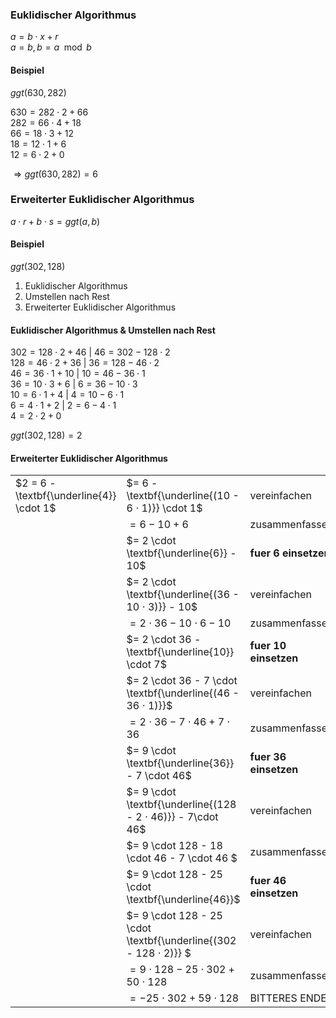 ### **Euklidischer Algorithmus**
$a = b \cdot x + r$\
$a = b, b = a \mod b$
#### **Beispiel**
$ggt(630, 282)$

$630 = 282 \cdot 2 + 66$\
$282 = 66 \cdot 4 + 18$\
$66 = 18 \cdot 3 + 12$\
$18 = 12 \cdot 1 + 6$\
$12 = 6 \cdot 2 + 0$

$\Longrightarrow ggt(630, 282) = 6$

### **Erweiterter Euklidischer Algorithmus**
$a \cdot r + b \cdot s = ggt(a, b)$
#### **Beispiel**
$ggt(302, 128)$

1. Euklidischer Algorithmus
2. Umstellen nach Rest
3. Erweiterter Euklidischer Algorithmus

#### Euklidischer Algorithmus & Umstellen nach Rest
$302 = 128 \cdot 2 + 46 ~ | ~ 46 = 302 - 128 \cdot 2$\
$128 = 46 \cdot 2 + 36  ~ | ~ 36 = 128 - 46 \cdot 2$\
$46 = 36 \cdot 1 + 10  ~ | ~ 10 = 46 - 36 \cdot 1$\
$36 = 10 \cdot 3 + 6  ~ | ~ 6 = 36 - 10 \cdot 3$\
$10 = 6 \cdot 1 + 4  ~ | ~ 4 = 10 - 6 \cdot 1$\
$6 = 4 \cdot 1 + 2  ~ | ~ 2 = 6 - 4 \cdot 1$\
$4 = 2 \cdot 2 + 0$

$ggt(302, 128) = 2$

#### Erweiterter Euklidischer Algorithmus
|                                        |                                                                    |                      |
|----------------------------------------|--------------------------------------------------------------------|----------------------|
|$2 = 6 - \textbf{\underline{4}} \cdot 1$|$= 6 - \textbf{\underline{(10 - 6 ⋅ 1)}} \cdot 1$                    | vereinfachen        |
|                                        |$= 6 - 10 + 6$                                                      |zusammenfassen       |
|                                        |$= 2 \cdot \textbf{\underline{6}} - 10$                             |**fuer 6 einsetzen** |
|                                        |$= 2 \cdot \textbf{\underline{(36 - 10 ⋅ 3)}} - 10$                  |vereinfachen         |
|                                        |$= 2 \cdot 36 - 10 \cdot 6 - 10$                                    |zusammenfassen       |
|                                        |$= 2 \cdot 36 - \textbf{\underline{10}} \cdot 7$                    |**fuer 10 einsetzen**|
|                                        |$= 2 \cdot 36 - 7 \cdot \textbf{\underline{(46 - 36 ⋅ 1)}}$          |vereinfachen         |
|                                        |$= 2 \cdot 36 - 7 \cdot 46 + 7 \cdot 36$                            |zusammenfassen       |
|                                        |$= 9 \cdot \textbf{\underline{36}} - 7 \cdot 46$                    |**fuer 36 einsetzen**|
|                                        |$= 9 \cdot \textbf{\underline{(128 - 2 ⋅ 46)}} - 7\cdot 46$          |vereinfachen         |
|                                        |$= 9 \cdot 128 - 18 \cdot 46 - 7 \cdot 46 $                         |zusammenfassen       |
|                                        |$= 9 \cdot 128 - 25 \cdot \textbf{\underline{46}}$                  |**fuer 46 einsetzen**|
|                                        |$= 9 \cdot 128 - 25 \cdot \textbf{\underline{(302 - 128 ⋅ 2)}} $     |vereinfachen         |
|                                        |$= 9 \cdot 128 - 25\cdot 302 + 50 \cdot 128$                        |zusammenfassen       |
|                                        |$= - 25 \cdot 302 + 59 \cdot 128$                                   |BITTERES ENDE        |
